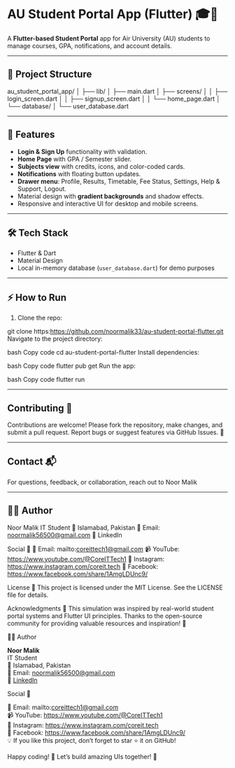 # AU Student Portal App (Flutter) 🎓📱

A **Flutter-based Student Portal** app for Air University (AU) students to manage courses, GPA, notifications, and account details.  

---

## 📂 Project Structure

au_student_portal_app/
│
├── lib/
│ ├── main.dart
│ ├── screens/
│ │ ├── login_screen.dart
│ │ ├── signup_screen.dart
│ │ └── home_page.dart
│ └── database/
│ └── user_database.dart

---

## 🚀 Features

- **Login & Sign Up** functionality with validation.
- **Home Page** with GPA / Semester slider.
- **Subjects view** with credits, icons, and color-coded cards.
- **Notifications** with floating button updates.
- **Drawer menu**: Profile, Results, Timetable, Fee Status, Settings, Help & Support, Logout.
- Material design with **gradient backgrounds** and shadow effects.
- Responsive and interactive UI for desktop and mobile screens.

---

## 🛠 Tech Stack

- Flutter & Dart
- Material Design
- Local in-memory database (`user_database.dart`) for demo purposes

---

## ⚡ How to Run

1. Clone the repo:

git clone https:https://github.com/noormalik33/au-student-portal-flutter.git
Navigate to the project directory:

bash
Copy code
cd au-student-portal-flutter
Install dependencies:

bash
Copy code
flutter pub get
Run the app:

bash
Copy code
flutter run

---

## Contributing 🤝
Contributions are welcome! Please fork the repository, make changes, and submit a pull request. Report bugs or suggest features via GitHub Issues. 🌟

---

## Contact 📬
For questions, feedback, or collaboration, reach out to Noor Malik

---

## 👩‍💻 Author

Noor Malik
IT Student
📍 Islamabad, Pakistan
📧 Email: noormalik56500@gmail.com
🔗 LinkedIn

Social 📱
📧 Email: mailto:coreittech1@gmail.com
📹 YouTube: https://www.youtube.com/@CoreITTech1
📸 Instagram: https://www.instagram.com/coreit.tech
📘 Facebook: https://www.facebook.com/share/1AmgLDUnc9/

License 📝
This project is licensed under the MIT License. See the LICENSE file for details.

Acknowledgments 🙏
This simulation was inspired by real-world student portal systems and Flutter UI principles.
Thanks to the open-source community for providing valuable resources and inspiration! 🎉

👩‍💻 Author

**Noor Malik**  
IT Student  
📍 Islamabad, Pakistan  
📧 Email: noormalik56500@gmail.com  
🔗 [LinkedIn](https://www.linkedin.com/in/noormalik56500/)

Social 📱

📧 Email: mailto:coreittech1@gmail.com  
📹 YouTube: https://www.youtube.com/@CoreITTech1  
📸 Instagram: https://www.instagram.com/coreit.tech  
📘 Facebook: https://www.facebook.com/share/1AmgLDUnc9/  
💡 If you like this project, don’t forget to star ⭐ it on GitHub!

Happy coding! 🚀 Let’s build amazing UIs together! 💪
